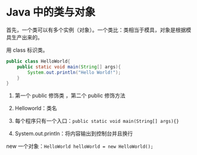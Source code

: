 # Java 中的类与对象

首先，一个类可以有多个实例（对象）。一个类比：类相当于模具，对象是根据模具生产出来的。

用 class 标识类。

```java
public class HelloWorld{
	public static void main(String[] args){
		System.out.println("Hello World!");
	}
}
```

1. 第一个 public 修饰类 ，第二个 public 修饰方法

2. Helloworld：类名
3. 每个程序只有一个入口：```public static void main(String[] args){}```
4. System.out.println：将内容输出到控制台并且换行

new 一个对象：```HelloWorld helloWorld = new HelloWorld();```

